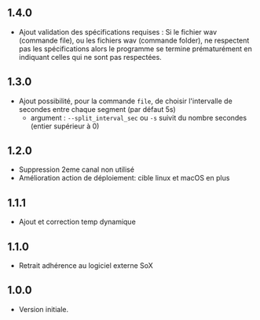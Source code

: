 ## 1.4.0

- Ajout validation des spécifications requises : Si le fichier wav (commande file), ou les fichiers wav (commande folder), ne respectent pas les spécifications alors le programme se termine prématurément en indiquant celles qui ne sont pas respectées.

## 1.3.0

- Ajout possibilité, pour la commande `file`, de choisir l'intervalle de secondes entre chaque segment (par défaut 5s)
    - argument : `--split_interval_sec` ou `-s` suivit du nombre secondes (entier supérieur à 0)
 
## 1.2.0

- Suppression 2eme canal non utilisé
- Amélioration action de déploiement: cible linux et macOS en plus

## 1.1.1

- Ajout et correction temp dynamique

## 1.1.0

- Retrait adhérence au logiciel externe SoX

## 1.0.0

- Version initiale.
